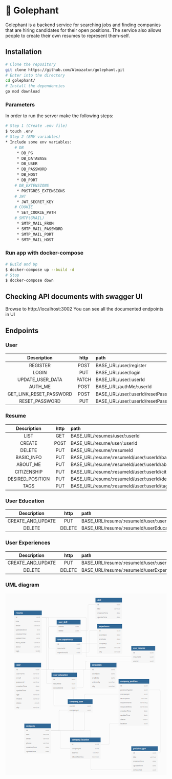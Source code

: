 # 🦕 Golephant

Golephant is a backend service for searching jobs and finding companies that are hiring candidates for their open positions. The service also allows people to create their own resumes to represent them-self.

## Installation
```bash
# Clone the repository
git clone https://github.com/Almazatun/golephant.git
# Enter into the directory
cd golephant/
# Install the dependencies
go mod download
```
### Parameters
In order to run the server make the following steps:
```bash
# Step 1 (Create .env file)
$ touch .env
# Step 2 (ENV variables)
* Include some env variables:
    # DB
     * DB_PG
     * DB_DATABASE
     * DB_USER
     * DB_PASSWORD
     * DB_HOST
     * DB_PORT
    # DB_EXTENSIONS
     * POSTGRES_EXTENSIONS
    # JWT
     * JWT_SECRET_KEY
    # COOKIE
     * SET_COOKIE_PATH
    # SMTP(GMAIL)
     * SMTP_MAIL_FROM
     * SMTP_MAIL_PASSWORD
     * SMTP_MAIL_PORT
     * SMTP_MAIL_HOST
```

### Run app with docker-compose
```bash
# Build and Up
$ docker-compose up --build -d
# Stop
$ docker-compose down
```

## Checking API documents with swagger UI
Browse to http://localhost:3002
You can see all the documented endpoints in UI
## Endpoints

### User

| Description | http | path |
|:--:|:--:|:--|
| REGISTER | POST | BASE_URL/user/register |
| LOGIN  | PUT | BASE_URL/user/login |
| UPDATE_USER_DATA | PATCH | BASE_URL/user/:userId |
| AUTH_ME | POST | BASE_URL/authMe/:userId |
| GET_LINK_RESET_PASSWORD | POST | BASE_URL/user/:userId/resetPassword |
| RESET_PASSWORD | PUT | BASE_URL/user/:userId/resetPassword/:token |

### Resume

| Description | http | path |
|:--:|:--:|:--|
| LIST | GET | BASE_URL/resumes/user/:userId |
| CREATE | POST | BASE_URL/resume/user/:userId |
| DELETE  | PUT | BASE_URL/resume/:resumeId|
| BASIC_INFO | PUT | BASE_URL/resume/:resumeId/user/:userId/basicInfo |
| ABOUT_ME | PUT | BASE_URL/resume/:resumeId/user/:userId/aboutMe |
| CITIZENSHIP | PUT | BASE_URL/resume/:resumeId/user/:userId/citizenship |
| DESIRED_POSITION | PUT | BASE_URL/resume/:resumeId/user/:userId/desiredPosition |
| TAGS | PUT | BASE_URL/resume/:resumeId/user/:userId/tags |

### User Education

| Description | http | path |
|:--:|:--:|:--|
| CREATE_AND_UPDATE | PUT | BASE_URL/resume/:resumeId/user/:userId/userEducation |
| DELETE | DELETE | BASE_URL/resume/:resumeId/userEducation/:userEducationId |

### User Experiences

| Description | http | path |
|:--:|:--:|:--|
| CREATE_AND_UPDATE | PUT | BASE_URL/resume/:resumeId/user/:userId/userExperiences |
| DELETE | DELETE | BASE_URL/resume/:resumeId/userExperience/:userExperienceId |
### UML diagram
<img src="./assets/uml-golephant.png">